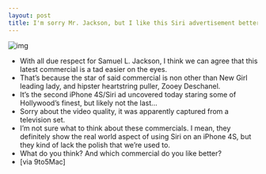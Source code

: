 ```yaml
---
layout: post
title: I'm sorry Mr. Jackson, but I like this Siri advertisement better
---
```

![img](http://media.idownloadblog.com/wp-content/uploads/2012/04/Zooey.jpg)
* With all due respect for Samuel L. Jackson, I think we can agree that this latest commercial is a tad easier on the eyes.
* That’s because the star of said commercial is non other than New Girl leading lady, and hipster heartstring puller, Zooey Deschanel.
* It’s the second iPhone 4S/Siri ad uncovered today staring some of Hollywood’s finest, but likely not the last…
* Sorry about the video quality, it was apparently captured from a television set.
* I’m not sure what to think about these commercials. I mean, they definitely show the real world aspect of using Siri on an iPhone 4S, but they kind of lack the polish that we’re used to.
* What do you think? And which commercial do you like better?
* [via 9to5Mac]

